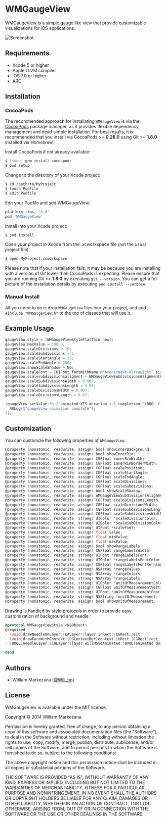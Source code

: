 # WMGaugeView

WMGaugeView is a simple gauge like view that provide customizable visualizations for iOS applications. 

![Screenshot](https://raw.github.com/Will-tm/WMGaugeView/master/WMGaugeView.png)

## Requirements
* Xcode 5 or higher
* Apple LLVM compiler
* iOS 7.0 or higher
* ARC

## Installation

### CocoaPods

The recommended approach for installating `WMGaugeView` is via the [CocoaPods](http://cocoapods.org/) package manager, as it provides flexible dependency management and dead simple installation.
For best results, it is recommended that you install via CocoaPods >= **0.28.0** using Git >= **1.8.0** installed via Homebrew.

Install CocoaPods if not already available:

``` bash
$ [sudo] gem install cocoapods
$ pod setup
```

Change to the directory of your Xcode project:

``` bash
$ cd /path/to/MyProject
$ touch Podfile
$ edit Podfile
```

Edit your Podfile and add WMGaugeView:

``` bash
platform :ios, '8.0'
pod 'WMGaugeView'
```

Install into your Xcode project:

``` bash
$ pod install
```

Open your project in Xcode from the .xcworkspace file (not the usual project file)

``` bash
$ open MyProject.xcworkspace
```

Please note that if your installation fails, it may be because you are installing with a version of Git lower than CocoaPods is expecting. Please ensure that you are running Git >= **1.8.0** by executing `git --version`. You can get a full picture of the installation details by executing `pod install --verbose`.

### Manual Install

All you need to do is drop `WMGaugeView` files into your project, and add `#include "WMGaugeView.h"` to the top of classes that will use it.

## Example Usage

``` objective-c
gaugeView.style = [WMGaugeViewStyleFlatThin new];
gaugeView.maxValue = 100.0;
gaugeView.scaleDivisions = 10;
gaugeView.scaleSubdivisions = 5;
gaugeView.scaleStartAngle = 30;
gaugeView.scaleEndAngle = 280;
gaugeView.showScaleShadow = NO;
gaugeView.scaleFont = [UIFont fontWithName:@"AvenirNext-UltraLight" size:0.065];
gaugeView.scalesubdivisionsaligment = WMGaugeViewSubdivisionsAlignmentCenter;
gaugeView.scaleSubdivisionsWidth = 0.002;
gaugeView.scaleSubdivisionsLength = 0.04;
gaugeView.scaleDivisionsWidth = 0.007;
gaugeView.scaleDivisionsLength = 0.07;

[gaugeView setValue:56.2 animated:YES duration:1.6 completion:^(BOOL finished) {
  NSLog(@"gaugeView animation complete");
}];
```

## Customization

You can customize the following properties of `WMGaugeView`:

``` objective-c
@property (nonatomic, readwrite, assign) bool showInnerBackground;
@property (nonatomic, readwrite, assign) bool showInnerRim;
@property (nonatomic, readwrite, assign) CGFloat innerRimWidth;
@property (nonatomic, readwrite, assign) CGFloat innerRimBorderWidth;
@property (nonatomic, readwrite, assign) CGFloat scalePosition;
@property (nonatomic, readwrite, assign) CGFloat scaleStartAngle;
@property (nonatomic, readwrite, assign) CGFloat scaleEndAngle;
@property (nonatomic, readwrite, assign) CGFloat scaleDivisions;
@property (nonatomic, readwrite, assign) CGFloat scaleSubdivisions;
@property (nonatomic, readwrite, assign) bool showScaleShadow;
@property (nonatomic, readwrite, assign) WMGaugeViewSubdivisionsAlignment scalesubdivisionsaligment;
@property (nonatomic, readwrite, assign) CGFloat scaleDivisionsLength;
@property (nonatomic, readwrite, assign) CGFloat scaleDivisionsWidth;
@property (nonatomic, readwrite, assign) CGFloat scaleSubdivisionsLength;
@property (nonatomic, readwrite, assign) CGFloat scaleSubdivisionsWidth;
@property (nonatomic, readwrite, strong) UIColor *scaleDivisionColor;
@property (nonatomic, readwrite, strong) UIColor *scaleSubDivisionColor;
@property (nonatomic, readwrite, strong) UIFont *scaleFont;
@property (nonatomic, readwrite, assign) float value;
@property (nonatomic, readwrite, assign) float minValue;
@property (nonatomic, readwrite, assign) float maxValue;
@property (nonatomic, readwrite, assign) bool showRangeLabels;
@property (nonatomic, readwrite, assign) CGFloat rangeLabelsWidth;
@property (nonatomic, readwrite, strong) UIFont *rangeLabelsFont;
@property (nonatomic, readwrite, strong) UIColor *rangeLabelsFontColor;
@property (nonatomic, readwrite, assign) CGFloat rangeLabelsFontKerning;
@property (nonatomic, readwrite, strong) NSArray *rangeValues;
@property (nonatomic, readwrite, strong) NSArray *rangeColors;
@property (nonatomic, readwrite, strong) NSArray *rangeLabels;
@property (nonatomic, readwrite, strong) UIColor *unitOfMeasurementColor;
@property (nonatomic, readwrite, assign) CGFloat unitOfMeasurementVerticalOffset;
@property (nonatomic, readwrite, strong) UIFont *unitOfMeasurementFont;
@property (nonatomic, readwrite, strong) NSString *unitOfMeasurement;
@property (nonatomic, readwrite, assign) bool showUnitOfMeasurement;
```

Drawing is handled by style protocols in order to provide easy customization of background and needle :
``` objective-c
@protocol WMGaugeViewStyle <NSObject>
@required
- (void)drawNeedleOnLayer:(CALayer*)layer inRect:(CGRect)rect;
- (void)drawFaceWithContext:(CGContextRef)context inRect:(CGRect)rect;
- (BOOL)needleLayer:(CALayer*)layer willMoveAnimated:(BOOL)animated duration:(NSTimeInterval)duration animation:(CAKeyframeAnimation*)animation;

@end
```

## Authors

* William Markezana ([@Will_tm](https://twitter.com/Will_tm))

## License

WMGaugeView is available under the MIT license.

Copyright © 2014 William Markezana.

Permission is hereby granted, free of charge, to any person obtaining a copy of this software and associated documentation files (the "Software"), to deal in the Software without restriction, including without limitation the rights to use, copy, modify, merge, publish, distribute, sublicense, and/or sell copies of the Software, and to permit persons to whom the Software is furnished to do so, subject to the following conditions:

The above copyright notice and this permission notice shall be included in all copies or substantial portions of the Software.

THE SOFTWARE IS PROVIDED "AS IS", WITHOUT WARRANTY OF ANY KIND, EXPRESS OR IMPLIED, INCLUDING BUT NOT LIMITED TO THE WARRANTIES OF MERCHANTABILITY, FITNESS FOR A PARTICULAR PURPOSE AND NONINFRINGEMENT. IN NO EVENT SHALL THE AUTHORS OR COPYRIGHT HOLDERS BE LIABLE FOR ANY CLAIM, DAMAGES OR OTHER LIABILITY, WHETHER IN AN ACTION OF CONTRACT, TORT OR OTHERWISE, ARISING FROM, OUT OF OR IN CONNECTION WITH THE SOFTWARE OR THE USE OR OTHER DEALINGS IN THE SOFTWARE.
